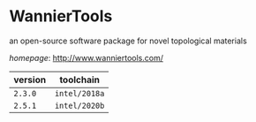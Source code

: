 # WannierTools

an open-source software package for novel topological materials

*homepage*: <http://www.wanniertools.com/>

version | toolchain
--------|----------
``2.3.0`` | ``intel/2018a``
``2.5.1`` | ``intel/2020b``

